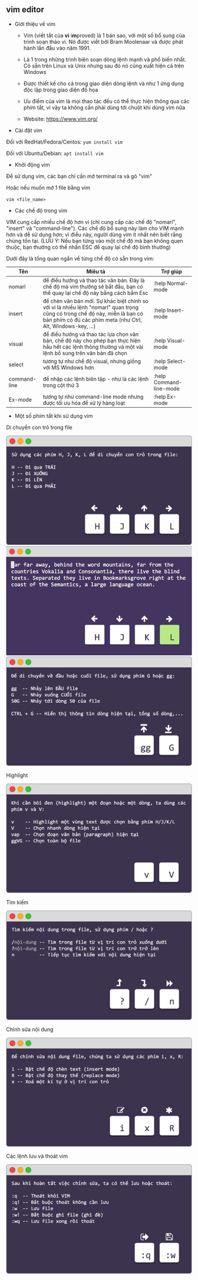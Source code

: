 ## vim editor

- Giới thiệu về vim
	
	- Vim (viết tắt của **vi** i**m**proved) là 1 bản sao, với một số bổ sung của trình soạn thảo vi. Nó được viết bởi Bram Moolenaar và được phát hành lần đầu vào năm 1991.
	
	- Là 1 trong những trình biên soạn dòng lệnh mạnh và phổ biến nhất. Cõ sẵn trên Linux và Unix nhưng sau đó nó cũng xuất hiện cả trên Windows
	
	- Được thiết kế cho cả trong giao diện dòng lệnh và như 1 ứng dụng độc lập trong giao diện đồ họa
	
	- Ưu điểm của vim là mọi thao tác đều có thể thực hiện thông qua các phím tắt, vì vậy ta không cần phải dùng tới chuột khi dùng vim nữa
	
	- Website: https://www.vim.org/

- Cài đặt vim

Đối với RedHat/Fedora/Centos: `yum install vim`

Đối với Ubuntu/Debian: `apt install vim`

- Khởi động vim

Để sử dụng vim, các bạn chỉ cần mở terminal ra và gõ "vim"

Hoặc nếu muốn mở 1 file bằng vim

`vim <file_name>`

- Các chế độ trong vim

VIM cung cấp nhiều chế độ hơn vi (chỉ cung cấp các chế độ "nomarl", "insert" và "command-line"). Các chế độ bổ sung này làm cho VIM mạnh hơn và dễ sử dụng hơn; vì điều này, người dùng vim ít nhất nên biết rằng chúng tồn tại. (LƯU Ý: Nếu bạn từng vào một chế độ mà bạn không quen thuộc, bạn thường có thể nhấn ESC để quay lại chế độ bình thường)

Dưới đây là tổng quan ngắn về từng chế độ có sẵn trong vim:

| Tên | Miêu tả | Trợ giúp |
| --- | --- | --- |
| nomarl | để điều hướng và thao tác văn bản. Đây là chế độ mà vim thường sẽ bắt đầu, bạn có thể quay lại chế độ này bằng cách bấm Esc | :help Normal-mode |
| insert | để chèn văn bản mới. Sự khác biệt chính so với vi là nhiều lệnh "nomarl" quan trọng cũng có trong chế độ này, miễn là bạn có bàn phím có đủ các phím meta (như Ctrl, Alt, Windows-key, ...) | :help Insert-mode |
| visual | để điều hướng và thao tác lựa chọn văn bản, chế độ này cho phép bạn thực hiện hầu hết các lệnh thông thường và một vài lệnh bổ sung trên văn bản đã chọn | :help Visual-mode |
| select | tương tự như chế độ visual, nhưng giống với MS Windows hơn | :help Select-mode |
| command-line | để nhập các lệnh biên tập -  như là các lệnh trong cột thứ 3 | :help Command-line-mode |
| Ex-mode | tương tự như command-line mode nhưng được tối ưu hóa để xử lý hàng loạt | :help Ex-mode |

- Một số phím tắt khi sử dụng vim

Di chuyển con trỏ trong file

<img src="img/17.png">

<img src="img/01.gif">

<img src="img/18.png">

Highlight

<img src="img/19.png">

Tìm kiếm

<img src="img/20.png">

Chỉnh sửa nội dung

<img src="img/21.png">

Các lệnh lưu và thoát vim

<img src="img/22.png">